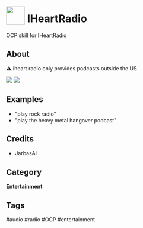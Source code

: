 # <img src='./ui/iheart.png' card_color='#40DBB0' width='50' height='50' style='vertical-align:bottom'/> IHeartRadio

OCP skill for IHeartRadio

## About 

:warning: iheart radio only provides podcasts outside the US

![](./gui.png)
![](./gui2.png)

## Examples 

* "play rock radio"
* "play the heavy metal hangover podcast"

## Credits 
- JarbasAl

## Category
**Entertainment**

## Tags
#audio 
#radio
#OCP
#entertainment
